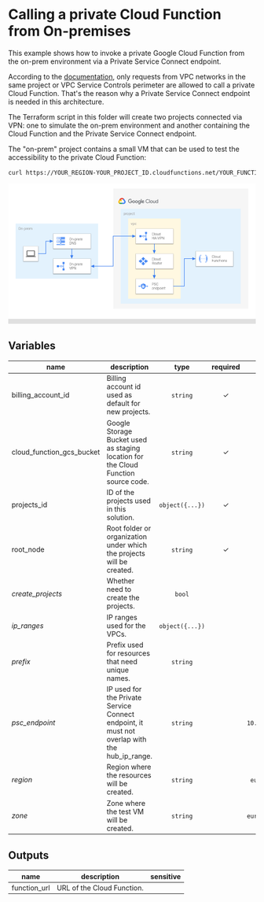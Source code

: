 # Calling a private Cloud Function from On-premises

This example shows how to invoke a private Google Cloud Function from the on-prem environment via a Private Service Connect endpoint.

According to the [documentation](https://cloud.google.com/functions/docs/networking/network-settings#ingress_settings), only requests from VPC networks in the same project or VPC Service Controls perimeter are allowed to call a private Cloud Function. That's the reason why a Private Service Connect endpoint is needed in this architecture.

The Terraform script in this folder will create two projects connected via VPN: one to simulate the on-prem environment and another containing the Cloud Function and the Private Service Connect endpoint.

The "on-prem" project contains a small VM that can be used to test the accessibility to the private Cloud Function:

```bash
curl https://YOUR_REGION-YOUR_PROJECT_ID.cloudfunctions.net/YOUR_FUNCTION_NAME
```

![Cloud Function via Private Service Connect](diagram.png "High-level diagram")

<!-- BEGIN TFDOC -->
## Variables

| name | description | type | required | default |
|---|---|:---: |:---:|:---:|
| billing_account_id | Billing account id used as default for new projects. | <code title="">string</code> | ✓ |  |
| cloud_function_gcs_bucket | Google Storage Bucket used as staging location for the Cloud Function source code. | <code title="">string</code> | ✓ |  |
| projects_id | ID of the projects used in this solution. | <code title="object&#40;&#123;&#10;onprem   &#61; string&#10;function &#61; string&#10;&#125;&#41;">object({...})</code> | ✓ |  |
| root_node | Root folder or organization under which the projects will be created. | <code title="">string</code> | ✓ |  |
| *create_projects* | Whether need to create the projects. | <code title="">bool</code> |  | <code title="">true</code> |
| *ip_ranges* | IP ranges used for the VPCs. | <code title="object&#40;&#123;&#10;onprem &#61; string&#10;hub    &#61; string&#10;&#125;&#41;">object({...})</code> |  | <code title="&#123;&#10;onprem &#61; &#34;10.0.1.0&#47;24&#34;,&#10;hub    &#61; &#34;10.0.2.0&#47;24&#34;&#10;&#125;">...</code> |
| *prefix* | Prefix used for resources that need unique names. | <code title="">string</code> |  | <code title="">null</code> |
| *psc_endpoint* | IP used for the Private Service Connect endpoint, it must not overlap with the hub_ip_range. | <code title="">string</code> |  | <code title="">10.100.100.100</code> |
| *region* | Region where the resources will be created. | <code title="">string</code> |  | <code title="">europe-west1</code> |
| *zone* | Zone where the test VM will be created. | <code title="">string</code> |  | <code title="">europe-west1-b</code> |

## Outputs

| name | description | sensitive |
|---|---|:---:|
| function_url | URL of the Cloud Function. |  |
<!-- END TFDOC -->